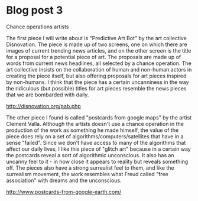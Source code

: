 
# Blog post 3

Chance operations artists

The first piece I will write about is "Predictive Art Bot" by the art collective Disnovation. The piece is made up of two screens, one on which there are images of current trending news articles, and on the other screen is the title for a proposal for a potential piece of art. The proposals are made up of words from current news headlines, all selected by a chance operation. The art collective insists on the collaboration of human and non-human actors in creating the piece itself, but also offering proposals for art pieces inspired by non-humans. I think that the piece has a certain uncanniness in the way the ridiculous (but possible) titles for art pieces resemble the news pieces that we are bombarded with daily. 

http://disnovation.org/pab.php

The other piece I found is called "postcards from google maps" by the artist Clement Valla. Although the artists doesn't use a chance operation in the production of the work as something he made himself, the value of the piece does rely on a set of algorithms/computers/satellites that have in a sense "failed". Since we don't have access to many of the algorithms that affect our daily lives, I like this piece of "glitch art" because in a certain way the postcards reveal a sort of algorithmic unconscious. It also has an uncanny feel to it - in how close it appears to reality but reveals something off. The pieces also have a strong surrealist feel to them, and like the surrealism movement, the work resembles what Freud called "free association" with dreams and the unconscious. 

http://www.postcards-from-google-earth.com/
